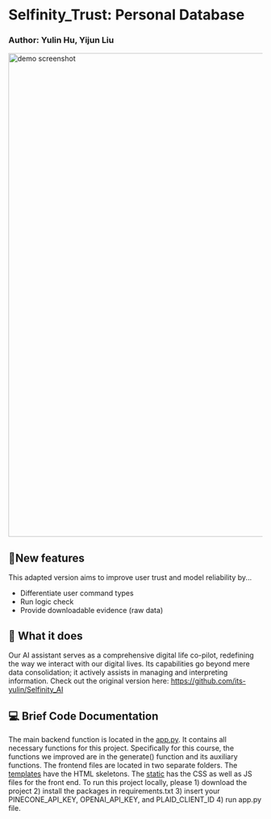 # Selfinity_Trust: Personal Database
### Author: Yulin Hu, Yijun Liu

<img width="958" alt="demo screenshot" src="https://github.com/its-yulin/selfinity_trust/assets/91909405/7df1acda-3ca8-4e3f-b6c9-4fce59a738f1">

## 🎉New features
This adapted version aims to improve user trust and model reliability by...
- Differentiate user command types
- Run logic check
- Provide downloadable evidence (raw data)

## 💎 What it does
Our AI assistant serves as a comprehensive digital life co-pilot, redefining the way we interact with our digital lives. Its capabilities go beyond mere data consolidation; it actively assists in managing and interpreting information. Check out the original version here: https://github.com/its-yulin/Selfinity_AI

## 💻 Brief Code Documentation
The main backend function is located in the [app.py](/app.py). It contains all necessary functions for this project. 
Specifically for this course, the functions we improved are in the generate() function and its auxiliary functions.
The frontend files are located in two separate folders. The [templates](./templates) have the HTML skeletons. The [static](./static) has the CSS as well as JS files for the front end. 
To run this project locally, please 1) download the project 2) install the packages in requirements.txt 3) insert your PINECONE_API_KEY, OPENAI_API_KEY, and PLAID_CLIENT_ID 4) run app.py file. 

